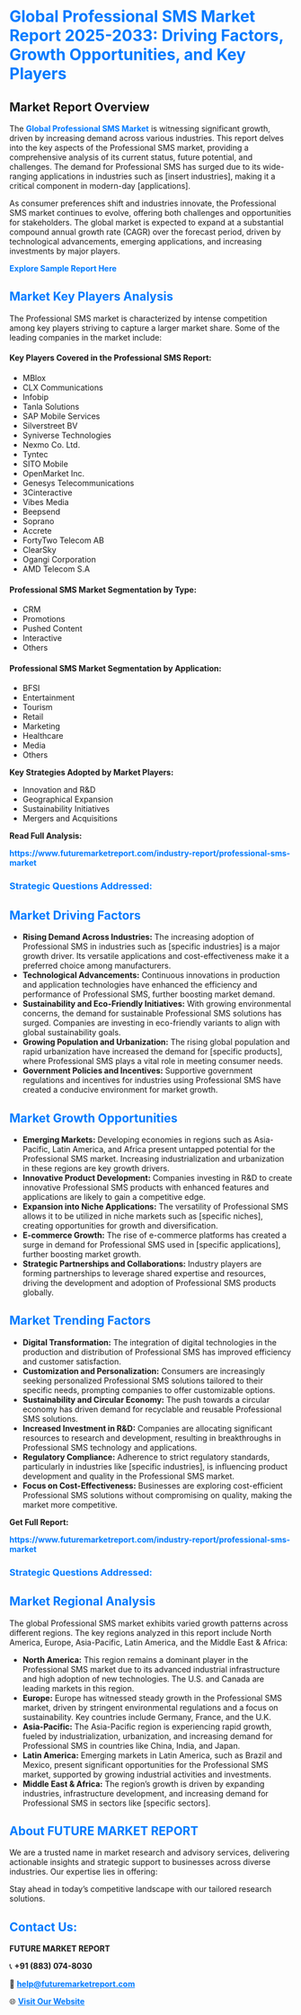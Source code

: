 <h1 style="color: #007BFF;">Global Professional SMS Market Report 2025-2033: Driving Factors, Growth Opportunities, and Key Players</h1>

<section id="overview">
<h2>Market Report Overview</h2>
<p>The <a href="https://www.futuremarketreport.com/industry-report/professional-sms-market" style="color: #007BFF; text-decoration: none;"><strong>Global Professional SMS Market</strong></a> is witnessing significant growth, driven by increasing demand across various industries. This report delves into the key aspects of the Professional SMS market, providing a comprehensive analysis of its current status, future potential, and challenges. The demand for Professional SMS has surged due to its wide-ranging applications in industries such as [insert industries], making it a critical component in modern-day [applications].</p>
<p>As consumer preferences shift and industries innovate, the Professional SMS market continues to evolve, offering both challenges and opportunities for stakeholders. The global market is expected to expand at a substantial compound annual growth rate (CAGR) over the forecast period, driven by technological advancements, emerging applications, and increasing investments by major players.</p>
</section>

<section id="overview">
<p><a href="https://www.futuremarketreport.com/request-sample/reportId=42881" style="color: #007BFF; text-decoration: none;"><strong>Explore Sample Report Here</strong></a></p>
</section>

<section id="key-players">
<h2 style="color: #007BFF;">Market Key Players Analysis</h2>
<p>The Professional SMS market is characterized by intense competition among key players striving to capture a larger market share. Some of the leading companies in the market include:</p>
<h4>Key Players Covered in the Professional SMS Report:</h4>
<ul><li>MBlox</li><li>CLX Communications</li><li>Infobip</li><li>Tanla Solutions</li><li>SAP Mobile Services</li><li>Silverstreet BV</li><li>Syniverse Technologies</li><li>Nexmo Co. Ltd.</li><li>Tyntec</li><li>SITO Mobile</li><li>OpenMarket Inc.</li><li>Genesys Telecommunications</li><li>3Cinteractive</li><li>Vibes Media</li><li>Beepsend</li><li>Soprano</li><li>Accrete</li><li>FortyTwo Telecom AB</li><li>ClearSky</li><li>Ogangi Corporation</li><li>AMD Telecom S.A</li></ul>
<h4>Professional SMS Market Segmentation by Type:</h4>
<ul><li>CRM</li><li>Promotions</li><li>Pushed Content</li><li>Interactive</li><li>Others</li></ul>

<h4>Professional SMS Market Segmentation by Application:</h4>
<ul><li>BFSI</li><li>Entertainment</li><li>Tourism</li><li>Retail</li><li>Marketing</li><li>Healthcare</li><li>Media</li><li>Others</li></ul>
<p><strong>Key Strategies Adopted by Market Players:</strong></p>
<ul>
<li>Innovation and R&D</li>
<li>Geographical Expansion</li>
<li>Sustainability Initiatives</li>
<li>Mergers and Acquisitions</li>
</ul>
</section>

<section>
<p><strong>Read Full Analysis: </strong></p><a href="https://www.futuremarketreport.com/industry-report/professional-sms-market" style="color: #007BFF; text-decoration: none;"><strong>https://www.futuremarketreport.com/industry-report/professional-sms-market</strong></a>
<h3 style="color: #007BFF;">Strategic Questions Addressed:</h3>
</section>

<section id="driving-factors">
<h2 style="color: #007BFF;">Market Driving Factors</h2>
<ul>
<li><strong>Rising Demand Across Industries:</strong> The increasing adoption of Professional SMS in industries such as [specific industries] is a major growth driver. Its versatile applications and cost-effectiveness make it a preferred choice among manufacturers.</li>
<li><strong>Technological Advancements:</strong> Continuous innovations in production and application technologies have enhanced the efficiency and performance of Professional SMS, further boosting market demand.</li>
<li><strong>Sustainability and Eco-Friendly Initiatives:</strong> With growing environmental concerns, the demand for sustainable Professional SMS solutions has surged. Companies are investing in eco-friendly variants to align with global sustainability goals.</li>
<li><strong>Growing Population and Urbanization:</strong> The rising global population and rapid urbanization have increased the demand for [specific products], where Professional SMS plays a vital role in meeting consumer needs.</li>
<li><strong>Government Policies and Incentives:</strong> Supportive government regulations and incentives for industries using Professional SMS have created a conducive environment for market growth.</li>
</ul>
</section>

<section id="growth-opportunities">
<h2 style="color: #007BFF;">Market Growth Opportunities</h2>
<ul>
<li><strong>Emerging Markets:</strong> Developing economies in regions such as Asia-Pacific, Latin America, and Africa present untapped potential for the Professional SMS market. Increasing industrialization and urbanization in these regions are key growth drivers.</li>
<li><strong>Innovative Product Development:</strong> Companies investing in R&D to create innovative Professional SMS products with enhanced features and applications are likely to gain a competitive edge.</li>
<li><strong>Expansion into Niche Applications:</strong> The versatility of Professional SMS allows it to be utilized in niche markets such as [specific niches], creating opportunities for growth and diversification.</li>
<li><strong>E-commerce Growth:</strong> The rise of e-commerce platforms has created a surge in demand for Professional SMS used in [specific applications], further boosting market growth.</li>
<li><strong>Strategic Partnerships and Collaborations:</strong> Industry players are forming partnerships to leverage shared expertise and resources, driving the development and adoption of Professional SMS products globally.</li>
</ul>
</section>

<section id="trending-factors">
<h2 style="color: #007BFF;">Market Trending Factors</h2>
<ul>
<li><strong>Digital Transformation:</strong> The integration of digital technologies in the production and distribution of Professional SMS has improved efficiency and customer satisfaction.</li>
<li><strong>Customization and Personalization:</strong> Consumers are increasingly seeking personalized Professional SMS solutions tailored to their specific needs, prompting companies to offer customizable options.</li>
<li><strong>Sustainability and Circular Economy:</strong> The push towards a circular economy has driven demand for recyclable and reusable Professional SMS solutions.</li>
<li><strong>Increased Investment in R&D:</strong> Companies are allocating significant resources to research and development, resulting in breakthroughs in Professional SMS technology and applications.</li>
<li><strong>Regulatory Compliance:</strong> Adherence to strict regulatory standards, particularly in industries like [specific industries], is influencing product development and quality in the Professional SMS market.</li>
<li><strong>Focus on Cost-Effectiveness:</strong> Businesses are exploring cost-efficient Professional SMS solutions without compromising on quality, making the market more competitive.</li>
</ul>
</section>

<section>
<p><strong>Get Full Report: </strong></p><a href="https://www.futuremarketreport.com/industry-report/professional-sms-market" style="color: #007BFF; text-decoration: none;"><strong>https://www.futuremarketreport.com/industry-report/professional-sms-market</strong></a>
<h3 style="color: #007BFF;">Strategic Questions Addressed:</h3>
</section>


<section id="regional-analysis">
<h2 style="color: #007BFF;">Market Regional Analysis</h2>
<p>The global Professional SMS market exhibits varied growth patterns across different regions. The key regions analyzed in this report include North America, Europe, Asia-Pacific, Latin America, and the Middle East & Africa:</p>
<ul>
<li><strong>North America:</strong> This region remains a dominant player in the Professional SMS market due to its advanced industrial infrastructure and high adoption of new technologies. The U.S. and Canada are leading markets in this region.</li>
<li><strong>Europe:</strong> Europe has witnessed steady growth in the Professional SMS market, driven by stringent environmental regulations and a focus on sustainability. Key countries include Germany, France, and the U.K.</li>
<li><strong>Asia-Pacific:</strong> The Asia-Pacific region is experiencing rapid growth, fueled by industrialization, urbanization, and increasing demand for Professional SMS in countries like China, India, and Japan.</li>
<li><strong>Latin America:</strong> Emerging markets in Latin America, such as Brazil and Mexico, present significant opportunities for the Professional SMS market, supported by growing industrial activities and investments.</li>
<li><strong>Middle East & Africa:</strong> The region’s growth is driven by expanding industries, infrastructure development, and increasing demand for Professional SMS in sectors like [specific sectors].</li>
</ul>
</section>

<footer>
<h2 style="color: #007BFF;">About FUTURE MARKET REPORT</h2>
<p>We are a trusted name in market research and advisory services, delivering actionable insights and strategic support to businesses across diverse industries. Our expertise lies in offering:</p>

<p>Stay ahead in today’s competitive landscape with our tailored research solutions.</p>

<h2 style="color: #007BFF;">Contact Us:</h2>
<p><strong>FUTURE MARKET REPORT</strong></p>
<p>📞 <strong>+91 (883) 074-8030</strong></p>
<p>📧 <strong><a href="mailto:help@futuremarketreport.com" style="color: #007BFF;">help@futuremarketreport.com</a></strong></p>
<p>🌐 <strong><a href="https://www.futuremarketreport.com/" style="color: #007BFF;">Visit Our Website</a></strong></p>
</footer>